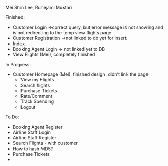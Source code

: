 Mei Shin Lee, Ruhejami Mustari 

Finished: 
- Customer Login ->correct query, but error message is not showing and is not redirecting to the temp view flights page
- Customer Registration ->not linked to db yet for insert
- Index 
- Booking Agent Login -> not linked yet to DB
- View Flights (Mei), completely finished

In Progress: 
- Customer Homepage (Mei), finished design, didn't link the page 
    - View my Flights
    - Search flights
    - Purchase Tickets 
    - Rate/Comment
    - Track Spending 
    - Logout 


To Do: 
- Booking Agent Register 
- Airline Staff Login 
- Airline Staff Register 
- Search Flights - with customer 
- How to hash MD5?  
- Purchase Tickets 
- 

